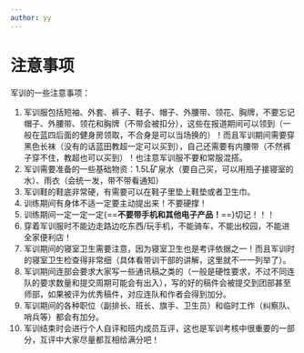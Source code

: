 ```yaml
---
author: yy
---
```


# 注意事项

军训的一些注意事项：

1.	军训服包括短袖、外套、裤子、鞋子、帽子、外腰带、领花、胸牌，不要忘记帽子、外腰带、领花和胸牌（不带会被扣分），这些在报道期间可以领到（一般在蓝四后面的健身房领取，不合身是可以当场换的）！而且军训期间需要穿黑色长袜（没有的话蓝田教超一定可以买到），自己还需要有内腰带（不然裤子穿不住，教超也可以买到）！也注意军训服不要和常服混搭。
2.	军训需要准备的一些基础物资：1.5L矿泉水（要自己买，可以用瓶子接寝室的水）、雨衣（会统一发，带不带看通知）
3.	军训鞋的鞋底非常硬，有需要可以在鞋子里垫上鞋垫或者卫生巾。
4.	训练期间有身体不适一定要主动提出来！不要硬撑！
5.	训练期间一定一定一定{==**不要带手机和其他电子产品！**==}切记！！！
6.	穿着军训服时不能边走路边吃东西/玩手机，不能骑车，不能出校园，不能进全家便利店！
7.	军训期间的寝室卫生需要注意，因为寝室卫生也是考评依据之一！而且军训时的寝室卫生检查得非常细（具体看带训干部的讲解，这里就不一一列举了）。
8.	军训期间连部会要求大家写一些通讯稿之类的（一般是硬性要求，不过不同连队的要求数量和提交周期可能会有出入），写的好的稿件会被提交到团部甚至师部，如果被评为优秀稿件，对应连队和作者会得到加分。
9.	军训期间的各种职位（副排长、班长、旗手、卫生员）和临时工作（纠察队、哨兵等）都会有加分。
10.	军训结束时会进行个人自评和班内成员互评，这也是军训考核中很重要的一部分，互评中大家尽量都互相给满分吧！
